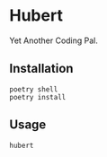 # Hubert

Yet Another Coding Pal.

## Installation

```
poetry shell
poetry install
```

## Usage

```
hubert
```
